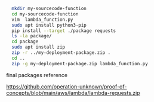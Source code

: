 


```bash
  mkdir my-sourcecode-function
  cd my-sourcecode-function
  vim  lambda_function.py
  sudo apt install python3-pip
  pip install --target ./package requests
  ls -la package/
  cd package
  sudo apt install zip
  zip -r ../my-deployment-package.zip .
  cd ..
  zip -g my-deployment-package.zip lambda_function.py
```


final packages reference

https://github.com/operation-unknown/proof-of-concepts/blob/main/aws/lambda/lambda-requests.zip
